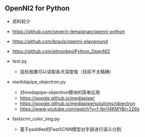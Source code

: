 ## OpenNI2 for Python
* 资料较少
* https://github.com/severin-lemaignan/openni-python
* https://github.com/brauls/openni-playground
* https://github.com/elmonkey/Python_OpenNI2

* test.py
    * 鼠标放置可以读取各点深度值（目前不太精确）
  
* medidapipe_objectron.py
    * 对mediapipe-objectron模块的简单应用
    * https://google.github.io/mediapipe/ 
    * https://google.github.io/mediapipe/solutions/objectron
    * https://www.youtube.com/watch?v=f-Ibri14KMY&t=226s
  
* fastscnn_color_img.py
    * 基于paddlex的FastSCNN模型对手部进行语义分割
  